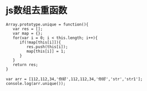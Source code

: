 # js数组去重函数

    Array.prototype.unique = function(){
       var res = [];
       var map = {};
       for(var i = 0; i < this.length; i++){
          if(!map[this[i]]){
             res.push(this[i]);
             map[this[i]] = 1;
          }
       }
       return res;
    }
    
    var arr = [112,112,34,'你好',112,112,34,'你好','str','str1'];
    console.log(arr.unique());